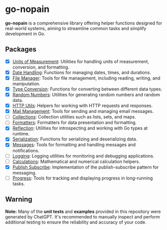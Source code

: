 # go-nopain

**go-nopain** is a comprehensive library offering helper functions designed for real-world systems, aiming to streamline common tasks and simplify development in Go.

## Packages

- [x] [Units of Measurement](/units): Utilities for handling units of measurement, conversion, and formatting.
- [x] [Date Handling](/datetime): Functions for managing dates, times, and durations.
- [x] [File Manager](/filemanager): Tools for file management, including reading, writing, and manipulation.
- [x] [Type Conversion](/conversion): Functions for converting between different data types.
- [x] [Random Numbers](/random): Utilities for generating random numbers and random data.
- [x] [HTTP Utils](/httputils): Helpers for working with HTTP requests and responses.
- [x] [Mail Management](/mailer): Tools for sending and managing email messages.
- [ ] [Collections](/collections): Collection utilities such as lists, sets, and maps.
- [ ] [Formatters](/formatter): Formatters for data presentation and formatting.
- [x] [Reflection](/reflection): Utilities for introspecting and working with Go types at runtime.
- [x] [Serialization](/serialization): Functions for serializing and deserializing data.
- [x] [Messages](/messages): Tools for formatting and handling messages and notifications.
- [ ] [Logging](/logging): Logging utilities for monitoring and debugging applications.
- [ ] [Calculations](/calculations): Mathematical and numerical calculation helpers.
- [x] [Publish Subscribe](/pubsub): Implementation of the publish-subscribe pattern for messaging.
- [ ] [Progress](/progress): Tools for tracking and displaying progress in long-running tasks.

## Warning

**Note:** Many of the **unit tests** and **examples** provided in this repository were generated by ChatGPT.  It's recommended to manually inspect and perform additional testing to ensure the reliability and accuracy of your code.
